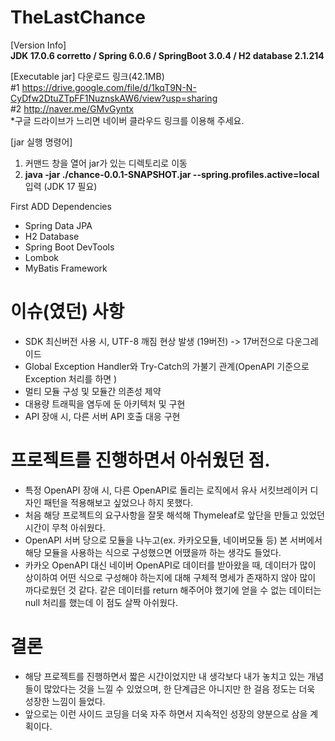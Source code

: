 # TheLastChance

[Version Info] \
**JDK 17.0.6 corretto / Spring 6.0.6 / SpringBoot 3.0.4 / H2 database 2.1.214**

[Executable jar] 다운로드 링크(42.1MB) \
#1 https://drive.google.com/file/d/1kqT9N-N-CyDfw2DtuZTpFF1NuznskAW6/view?usp=sharing \
#2 http://naver.me/GMvGyntx \
*구글 드라이브가 느리면 네이버 클라우드 링크를 이용해 주세요.

[jar 실행 명령어]
1. 커맨드 창을 열어 jar가 있는 디렉토리로 이동
2. **java -jar ./chance-0.0.1-SNAPSHOT.jar --spring.profiles.active=local** 입력 (JDK 17 필요)

First ADD Dependencies
 - Spring Data JPA
 - H2 Database
 - Spring Boot DevTools
 - Lombok
 - MyBatis Framework

# 이슈(였던) 사항
- SDK 최신버전 사용 시, UTF-8 깨짐 현상 발생 (19버전) -> 17버전으로 다운그레이드
- Global Exception Handler와 Try-Catch의 가불기 관계(OpenAPI 기준으로 Exception 처리를 하면 )
- 멀티 모듈 구성 및 모듈간 의존성 제약
- 대용량 트래픽을 염두에 둔 아키텍처 및 구현
- API 장애 시, 다른 서버 API 호출 대응 구현

# 프로젝트를 진행하면서 아쉬웠던 점.
- 특정 OpenAPI 장애 시, 다른 OpenAPI로 돌리는 로직에서 유사 서킷브레이커 디자인 패턴을 적용해보고 싶었으나 하지 못했다.
- 처음 해당 프로젝트의 요구사항을 잘못 해석해 Thymeleaf로 앞단을 만들고 있었던 시간이 무척 아쉬웠다.
- OpenAPI 서버 당으로 모듈을 나누고(ex. 카카오모듈, 네이버모듈 등) 본 서버에서 해당 모듈을 사용하는 식으로 구성했으면 어땠을까 하는 생각도 들었다.
- 카카오 OpenAPI 대신 네이버 OpenAPI로 데이터를 받아왔을 때, 데이터가 많이 상이하여 어떤 식으로 구성해야 하는지에 대해 구체적 명세가 존재하지 않아 많이 까다로웠던 것 같다. 같은 데이터를 return 해주어야 했기에 얻을 수 없는 데이터는 null 처리를 했는데 이 점도 살짝 아쉬웠다.

# 결론
- 해당 프로젝트를 진행하면서 짧은 시간이었지만 내 생각보다 내가 놓치고 있는 개념들이 많았다는 것을 느낄 수 있었으며, 한 단계급은 아니지만 한 걸음 정도는 더욱 성장한 느낌이 들었다.
- 앞으로는 이런 사이드 코딩을 더욱 자주 하면서 지속적인 성장의 양분으로 삼을 계획이다.
 
